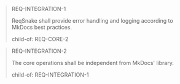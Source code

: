 > REQ-INTEGRATION-1
>
> ReqSnake shall provide error handling and logging according to MkDocs best practices.
>
> child-of: REQ-CORE-2

> REQ-INTEGRATION-2
>
> The core operations shall be independent from MkDocs' library.
>
> child-of: REQ-INTEGRATION-1
